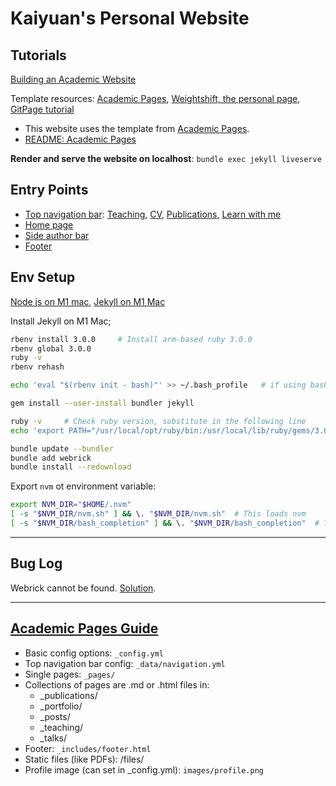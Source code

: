 # Kaiyuan's Personal Website

## Tutorials 

[Building an Academic Website](https://jayrobwilliams.com/posts/2020/06/academic-website/)

Template resources: [Academic Pages](https://github.com/academicpages/academicpages.github.io), [Weightshift, the personal page](https://github.com/kylewang1999/kylewang1999.github.io.git), [GitPage tutorial](https://pages.github.com/#project-site)

- This website uses the template from [Academic Pages](https://github.com/academicpages/academicpages.github.io).
- [README: Academic Pages](./README_academicpages.md)

**Render and serve the website on localhost**: `bundle exec jekyll liveserve` 

## Entry Points

- [Top navigation bar](./_data/navigation.yml): [Teaching](./_teaching/), [CV](./_pages/cv.md), [Publications](./_publications/), [Learn with me](./_learn_with_me)
- [Home page](./_pages/about.md)
- [Side author bar](./_config.yml)
- [Footer](./_includes/footer.html)

## Env Setup

[Node js on M1 mac](https://www.jurnalanas.com/node-js-mac-m1/), [Jekyll on M1 Mac](https://www.earthinversion.com/blogging/how-to-install-jekyll-on-appple-m1-macbook/) 

Install Jekyll on M1 Mac;

```bash
rbenv install 3.0.0     # Install arm-based ruby 3.0.0
rbenv global 3.0.0
ruby -v
rbenv rehash

echo 'eval "$(rbenv init - bash)"' >> ~/.bash_profile   # if using bash

gem install --user-install bundler jekyll

ruby -v     # Check ruby version, substitute in the following line
echo 'export PATH="/usr/local/opt/ruby/bin:/usr/local/lib/ruby/gems/3.0.0/bin:$PATH"' >> ~/.bash_profile

bundle update --bundler
bundle add webrick
bundle install --redownload
```


Export `nvm` ot environment variable:

```bash
export NVM_DIR="$HOME/.nvm"
[ -s "$NVM_DIR/nvm.sh" ] && \. "$NVM_DIR/nvm.sh"  # This loads nvm
[ -s "$NVM_DIR/bash_completion" ] && \. "$NVM_DIR/bash_completion"  # This loads nvm bash_completion
```

---

## Bug Log

Webrick cannot be found. [Solution](https://github.com/jekyll/jekyll/issues/8523).

---

## [Academic Pages Guide](./_pages/markdown.md)

* Basic config options: `_config.yml`
* Top navigation bar config: `_data/navigation.yml`
* Single pages: `_pages/`
* Collections of pages are .md or .html files in:
  * _publications/
  * _portfolio/
  * _posts/
  * _teaching/
  * _talks/
* Footer: `_includes/footer.html`
* Static files (like PDFs): /files/
* Profile image (can set in _config.yml): `images/profile.png`